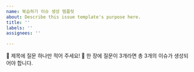 ```yaml
---
name: 복습하기 이슈 생성 템플릿
about: Describe this issue template's purpose here.
title: ''
labels: ''
assignees: ''

---
```


📌 제목에 질문 하나만 적어 주세요!
📌 한 장에 질문이 3개라면 총 3개의 이슈가 생성되어야 합니다.

<!-- 💡Assignees(본인), Labels, Milestone 지정해주세요! -->

